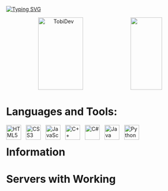 [![Typing SVG](https://readme-typing-svg.demolab.com?font=Fira+Code&pause=1000&color=2446F7&width=435&lines=Hello%2C+my+name+is+TobiDev+;I%C2%B4m+16+years+old;I%C2%B4m+Web+Developer;I%C2%B4m+Minecraft+Developer;I%C2%B4m+Game+Developer;I%C2%B4m+Application+Developer)](https://git.io/typing-svg)

<div align="center">
  <img width="49%" height="195px" src="https://github-readme-stats.vercel.app/api?username=tobidev1&show_icons=true&show_icons=true&count_private=true&hide_border=true&title_color=00bfbf&icon_color=00bfbf&text_color=2446F7FF_color=0d1117" alt="TobiDev"/>

  <img width="41%" height="195px" src="https://github-readme-stats.vercel.app/api/top-langs/?username=tobidev1&langs_count=10&layout=compact&hide_border=true&theme=dark"/>
</div>

# Languages and Tools:
<img align="left" width="40px" style="padding-right:10px;" src="https://profilinator.rishav.dev/skills-assets/html5-original-wordmark.svg" alt="HTML5"/>  
<img align="left" width="40px" style="padding-right:10px;" src="https://profilinator.rishav.dev/skills-assets/css3-original-wordmark.svg" alt="CSS3"/>  
<img align="left" width="40px" style="padding-right:10px;" src="https://profilinator.rishav.dev/skills-assets/javascript-original.svg" alt="JavaScript"/>  
<img align="left" width="40px" style="padding-right:10px;" src="https://profilinator.rishav.dev/skills-assets/cplusplus-original.svg" alt="C++"/>  
<img align="left" width="40px" style="padding-right:10px;" src="https://profilinator.rishav.dev/skills-assets/csharp-original.svg" alt="C#"/>  
<img align="left" width="40px" style="padding-right:10px;" src="https://profilinator.rishav.dev/skills-assets/java-original-wordmark.svg" alt="Java"/>  
<img align="left" width="40px" style="padding-right:10px;" src="https://profilinator.rishav.dev/skills-assets/python-original.svg" alt="Python"/>  
<br />


# Information



# Servers with Working

